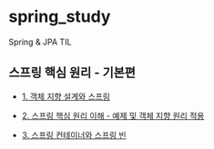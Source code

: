 # spring_study
Spring &amp; JPA TIL

## 스프링 핵심 원리 - 기본편

- [1. 객체 지향 설계와 스프링](./%ED%95%B5%EC%8B%AC%EC%9B%90%EB%A6%AC%20%EA%B8%B0%EB%B3%B8%ED%8E%B8/%EA%B0%9D%EC%B2%B4%20%EC%A7%80%ED%96%A5%20%EC%84%A4%EA%B3%84%EC%99%80%20%EC%8A%A4%ED%94%84%EB%A7%81.md)

- [2. 스프링 핵심 원리 이해 - 예제 및 객체 지향 원리 적용](./%ED%95%B5%EC%8B%AC%EC%9B%90%EB%A6%AC%20%EA%B8%B0%EB%B3%B8%ED%8E%B8/%08%EC%98%88%EC%A0%9C%2B%EA%B0%9D%EC%B2%B4%EC%A7%80%ED%96%A5%EC%9B%90%EB%A6%AC.md)

- [3. 스프링 컨테이너와 스프링 빈](./%ED%95%B5%EC%8B%AC%EC%9B%90%EB%A6%AC%20%EA%B8%B0%EB%B3%B8%ED%8E%B8/%EC%8A%A4%ED%94%84%EB%A7%81%EC%BB%A8%ED%85%8C%EC%9D%B4%EB%84%88%EC%99%80%EB%B9%88.md)